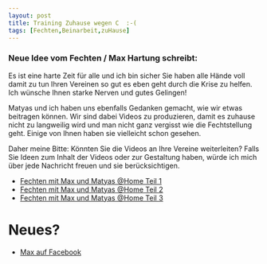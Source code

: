 ```yaml
---
layout: post
title: Training Zuhause wegen C  :-(
tags: [Fechten,Beinarbeit,zuHause]
---
```


### Neue Idee vom Fechten / Max Hartung schreibt:
Es ist eine harte Zeit für alle und ich bin sicher Sie haben alle Hände voll 
damit zu tun Ihren Vereinen so gut es eben geht durch die Krise zu helfen. 
Ich wünsche Ihnen starke Nerven und gutes Gelingen!

Matyas und ich haben uns ebenfalls Gedanken gemacht, wie wir etwas beitragen können. 
Wir sind dabei Videos zu produzieren, damit es zuhause nicht zu langweilig wird und 
man nicht ganz vergisst wie die Fechtstellung geht. Einige von Ihnen haben sie vielleicht schon gesehen. 
 
Daher meine Bitte: Könnten Sie die Videos an Ihre Vereine weiterleiten? 
Falls Sie Ideen zum Inhalt der Videos oder zur Gestaltung haben, würde ich mich über 
jede Nachricht freuen und sie berücksichtigen.

* [Fechten mit Max und Matyas @Home Teil 1](https://www.youtube.com/watch?v=yemtMN96IJ4) 
* [Fechten mit Max und Matyas @Home Teil 2](https://www.youtube.com/watch?v=WlDTvbaL2QA)
* [Fechten mit Max und Matyas @Home Teil 3](https://www.youtube.com/watch?v=2Nmycq2-c2c)  

# Neues?
* [Max auf Facebook](https://www.facebook.com/fencing.max.hartung/)
